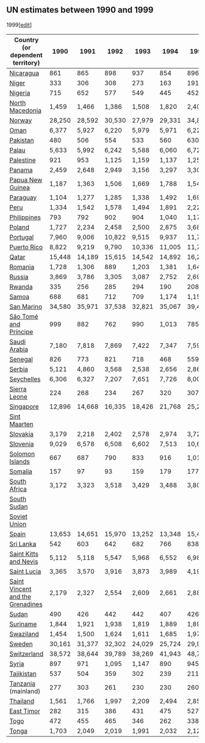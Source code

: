 ## UN estimates between 1990 and 1999
1999[[edit](/w/index.php?title=List_of_countries_by_past_and_projected_GDP_\(nominal\)_per_capita&action=edit&section=9
"Edit section: UN estimates between 1990 and 1999")]

Country (or dependent territory) | 1990 | 1991 | 1992 | 1993 | 1994 | 1995 | 1996 | 1997 | 1998 | 1999   
---|---|---|---|---|---|---|---|---|---|---  
[Nicaragua](/wiki/Economy_of_Nicaragua "Economy of Nicaragua") | 861 | 865 | 898 | 937 | 854 | 896 | 916 | 917 | 952 | 981   
[Niger](/wiki/Economy_of_Niger "Economy of Niger") | 333 | 306 | 308 | 273 | 163 | 191 | 197 | 175 | 193 | 183   
[Nigeria](/wiki/Economy_of_Nigeria "Economy of Nigeria") | 715 | 652 | 577 | 549 | 445 | 452 | 468 | 477 | 484 | 481   
[North Macedonia](/wiki/Economy_of_North_Macedonia "Economy of North Macedonia") | 1,459 | 1,466 | 1,386 | 1,508 | 1,820 | 2,409 | 2,370 | 1,987 | 1,898 | 1,932   
[Norway](/wiki/Economy_of_Norway "Economy of Norway") | 28,250 | 28,592 | 30,530 | 27,979 | 29,331 | 34,871 | 37,282 | 36,564 | 34,721 | 36,334   
[Oman](/wiki/Economy_of_Oman "Economy of Oman") | 6,377 | 5,927 | 6,220 | 5,979 | 5,971 | 6,228 | 6,806 | 7,031 | 6,261 | 6,979   
[Pakistan](/wiki/Economy_of_Pakistan "Economy of Pakistan") | 480 | 506 | 554 | 533 | 560 | 630 | 613 | 601 | 590 | 575   
[Palau](/wiki/Economy_of_Palau "Economy of Palau") | 5,633 | 5,992 | 6,242 | 5,588 | 6,060 | 6,729 | 7,455 | 7,616 | 7,721 | 7,329   
[Palestine](/wiki/Economy_of_State_of_Palestine "Economy of State of Palestine") | 921 | 953 | 1,125 | 1,159 | 1,137 | 1,254 | 1,243 | 1,309 | 1,356 | 1,369   
[Panama](/wiki/Economy_of_Panama "Economy of Panama") | 2,459 | 2,648 | 2,949 | 3,156 | 3,297 | 3,302 | 3,335 | 3,535 | 3,755 | 3,857   
[Papua New Guinea](/wiki/Economy_of_Papua_New_Guinea "Economy of Papua New Guinea") | 1,187 | 1,363 | 1,506 | 1,669 | 1,788 | 1,542 | 1,599 | 1,489 | 1,109 | 985   
[Paraguay](/wiki/Economy_of_Paraguay "Economy of Paraguay") | 1,104 | 1,277 | 1,285 | 1,338 | 1,492 | 1,694 | 1,797 | 1,781 | 1,555 | 1,405   
[Peru](/wiki/Economy_of_Peru "Economy of Peru") | 1,334 | 1,542 | 1,578 | 1,494 | 1,891 | 2,220 | 2,262 | 2,342 | 2,202 | 1,964   
[Philippines](/wiki/Economy_of_Philippines "Economy of Philippines") | 793 | 792 | 902 | 904 | 1,040 | 1,176 | 1,285 | 1,249 | 967 | 1,088   
[Poland](/wiki/Economy_of_Poland "Economy of Poland") | 1,727 | 2,234 | 2,458 | 2,500 | 2,875 | 3,683 | 4,144 | 4,124 | 4,524 | 4,406   
[Portugal](/wiki/Economy_of_Portugal "Economy of Portugal") | 7,960 | 9,006 | 10,822 | 9,515 | 9,937 | 11,721 | 12,118 | 11,521 | 12,158 | 12,450   
[Puerto Rico](/wiki/Economy_of_Puerto_Rico "Economy of Puerto Rico") | 8,822 | 9,219 | 9,790 | 10,336 | 11,005 | 11,721 | 12,362 | 13,042 | 14,549 | 15,489   
[Qatar](/wiki/Economy_of_Qatar "Economy of Qatar") | 15,448 | 14,189 | 15,615 | 14,542 | 14,892 | 16,243 | 17,699 | 21,389 | 18,693 | 21,718   
[Romania](/wiki/Economy_of_Romania "Economy of Romania") | 1,728 | 1,306 | 889 | 1,203 | 1,381 | 1,640 | 1,630 | 1,583 | 1,869 | 1,623   
[Russia](/wiki/Economy_of_Russia "Economy of Russia") | 3,869 | 3,786 | 3,305 | 3,087 | 2,752 | 2,694 | 2,648 | 2,740 | 1,838 | 1,333   
[Rwanda](/wiki/Economy_of_Rwanda "Economy of Rwanda") | 335 | 256 | 285 | 294 | 190 | 208 | 218 | 275 | 273 | 240   
[Samoa](/wiki/Economy_of_Samoa "Economy of Samoa") | 688 | 681 | 712 | 709 | 1,174 | 1,151 | 1,287 | 1,394 | 1,301 | 1,321   
[San Marino](/wiki/Economy_of_San_Marino "Economy of San Marino") | 34,580 | 35,971 | 37,538 | 32,821 | 35,067 | 39,410 | 44,808 | 41,797 | 44,357 | 46,423   
[São Tomé and Príncipe](/wiki/Economy_of_S%C3%A3o_Tom%C3%A9_and_Pr%C3%ADncipe "Economy of São Tomé and Príncipe") | 999 | 882 | 762 | 990 | 1,013 | 785 | 1,005 | 672 | 520 | 546   
[Saudi Arabia](/wiki/Economy_of_Saudi_Arabia "Economy of Saudi Arabia") | 7,180 | 7,818 | 7,869 | 7,422 | 7,347 | 7,593 | 8,197 | 8,367 | 7,230 | 7,765   
[Senegal](/wiki/Economy_of_Senegal "Economy of Senegal") | 826 | 773 | 821 | 718 | 468 | 559 | 567 | 510 | 536 | 535   
[Serbia](/wiki/Economy_of_Serbia "Economy of Serbia") | 5,121 | 4,860 | 3,568 | 2,538 | 2,656 | 2,861 | 2,986 | 3,178 | 2,416 | 2,441   
[Seychelles](/wiki/Economy_of_Seychelles "Economy of Seychelles") | 6,306 | 6,327 | 7,207 | 7,651 | 7,726 | 8,005 | 7,769 | 8,668 | 9,280 | 9,387   
[Sierra Leone](/wiki/Economy_of_Sierra_Leone "Economy of Sierra Leone") | 224 | 268 | 234 | 267 | 320 | 307 | 333 | 299 | 235 | 229   
[Singapore](/wiki/Economy_of_Singapore "Economy of Singapore") | 12,896 | 14,668 | 16,335 | 18,426 | 21,768 | 25,237 | 27,002 | 27,418 | 22,944 | 22,572   
[Sint Maarten](/wiki/Economy_of_Sint_Maarten "Economy of Sint Maarten") |  |  |  |  |  |  |  |  |  |   
[Slovakia](/wiki/Economy_of_Slovakia "Economy of Slovakia") | 3,179 | 2,218 | 2,402 | 2,578 | 2,974 | 3,722 | 4,016 | 4,068 | 4,236 | 3,861   
[Slovenia](/wiki/Economy_of_Slovenia "Economy of Slovenia") | 9,029 | 6,578 | 6,508 | 6,602 | 7,513 | 10,683 | 10,798 | 10,437 | 11,128 | 11,410   
[Solomon Islands](/wiki/Economy_of_Solomon_Islands "Economy of Solomon Islands") | 667 | 687 | 790 | 833 | 916 | 1,015 | 1,091 | 1,075 | 918 | 947   
[Somalia](/wiki/Economy_of_Somalia "Economy of Somalia") | 157 | 97 | 93 | 159 | 179 | 177 | 194 | 222 | 279 | 266   
[South Africa](/wiki/Economy_of_South_Africa "Economy of South Africa") | 3,172 | 3,323 | 3,518 | 3,429 | 3,488 | 3,800 | 3,548 | 3,612 | 3,210 | 3,137   
[South Sudan](/wiki/Economy_of_South_Sudan "Economy of South Sudan") |  |  |  |  |  |  |  |  |  |   
[Soviet Union](/wiki/Economy_of_Soviet_Union "Economy of Soviet Union") |  |  |  |  |  |  |  |  |  |   
[Spain](/wiki/Economy_of_Spain "Economy of Spain") | 13,653 | 14,651 | 15,970 | 13,252 | 13,348 | 15,414 | 16,075 | 14,719 | 15,368 | 15,676   
[Sri Lanka](/wiki/Economy_of_Sri_Lanka "Economy of Sri Lanka") | 542 | 603 | 642 | 682 | 766 | 838 | 899 | 967 | 1,000 | 988   
[Saint Kitts and Nevis](/wiki/Economy_of_Saint_Kitts_and_Nevis "Economy of Saint Kitts and Nevis") | 5,112 | 5,118 | 5,547 | 5,968 | 6,552 | 6,988 | 7,346 | 8,132 | 8,214 | 8,670   
[Saint Lucia](/wiki/Economy_of_Saint_Lucia "Economy of Saint Lucia") | 3,365 | 3,570 | 3,916 | 3,873 | 3,989 | 4,199 | 4,413 | 4,433 | 4,800 | 4,989   
[Saint Vincent and the Grenadines](/wiki/Economy_of_Saint_Vincent_and_the_Grenadines "Economy of Saint Vincent and the Grenadines") | 2,179 | 2,327 | 2,554 | 2,609 | 2,661 | 2,887 | 3,047 | 3,215 | 3,477 | 3,616   
[Sudan](/wiki/Economy_of_Sudan "Economy of Sudan") | 490 | 426 | 442 | 442 | 407 | 426 | 270 | 320 | 332 | 317   
[Suriname](/wiki/Economy_of_Suriname "Economy of Suriname") | 1,844 | 1,921 | 1,938 | 1,819 | 1,889 | 1,894 | 2,322 | 2,445 | 2,884 | 2,349   
[Swaziland](/wiki/Economy_of_Eswatini "Economy of Eswatini") | 1,454 | 1,500 | 1,624 | 1,611 | 1,685 | 1,974 | 1,822 | 1,914 | 1,725 | 1,651   
[Sweden](/wiki/Economy_of_Sweden "Economy of Sweden") | 30,161 | 31,377 | 32,302 | 24,029 | 25,724 | 29,915 | 32,556 | 29,854 | 30,109 | 30,557   
[Switzerland](/wiki/Economy_of_Switzerland "Economy of Switzerland") | 38,572 | 38,644 | 39,789 | 38,269 | 41,943 | 48,705 | 46,690 | 40,422 | 41,467 | 40,619   
[Syria](/wiki/Economy_of_Syria "Economy of Syria") | 897 | 971 | 1,095 | 1,147 | 890 | 945 | 1,028 | 1,068 | 1,122 | 1,115   
[Tajikistan](/wiki/Economy_of_Tajikistan "Economy of Tajikistan") | 537 | 504 | 359 | 302 | 239 | 211 | 176 | 154 | 217 | 176   
[Tanzania](/wiki/Economy_of_Tanzania "Economy of Tanzania") (mainland) | 277 | 303 | 261 | 230 | 230 | 260 | 313 | 358 | 384 | 384   
[Thailand](/wiki/Economy_of_Thailand "Economy of Thailand") | 1,561 | 1,766 | 1,997 | 2,209 | 2,494 | 2,852 | 3,052 | 2,476 | 1,853 | 2,040   
[East Timor](/wiki/Economy_of_East_Timor "Economy of East Timor") | 282 | 315 | 386 | 431 | 475 | 527 | 613 | 574 | 661 | 460   
[Togo](/wiki/Economy_of_Togo "Economy of Togo") | 472 | 455 | 465 | 346 | 262 | 338 | 360 | 357 | 329 | 321   
[Tonga](/wiki/Economy_of_Tonga "Economy of Tonga") | 1,703 | 2,049 | 2,019 | 1,991 | 2,032 | 2,120 | 2,291 | 2,206 | 1,953 | 2,006